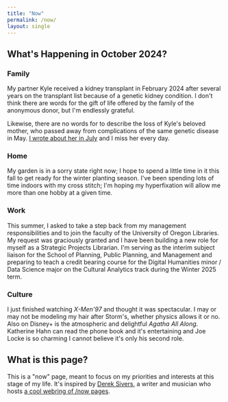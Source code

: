 ```yaml
---
title: "Now"
permalink: /now/
layout: single
---
```

## What's Happening in October 2024?  

### Family

My partner Kyle received a kidney transplant in February 2024 after several years on the transplant list because of a genetic kidney condition. I don't think there are words for the gift of life offered by the family of the anonymous donor, but I'm endlessly grateful.

Likewise, there are no words for to describe the loss of Kyle's beloved mother, who passed away from complications of the same genetic disease in May. [I wrote about her in July](https://www.kudoboard.com/boards/xGRD0ThE) and I miss her every day.

### Home

My garden is in a sorry state right now; I hope to spend a little time in it this fall to get ready for the winter planting season. I've been spending lots of time indoors with my cross stitch; I'm hoping my hyperfixation will allow me more than one hobby at a given time.

### Work

This summer, I asked to take a step back from my management responsibilities and to join the faculty of the University of Oregon Libraries. My request was graciously granted and I have been building a new role for myself as a Strategic Projects Librarian. I'm serving as the interim subject liaison for the School of Planning, Public Planning, and Management and preparing to teach a credit bearing course for the Digital Humanities minor / Data Science major on the Cultural Analytics track during the Winter 2025 term.

### Culture

I just finished watching *X-Men'97* and thought it was spectacular. I may or may not be modeling my hair after Storm's, whether physics allows it or no. Also on Disney+ is the atmospheric and delightful *Agatha All Along*. Katherine Hahn can read the phone book and it's entertaining and Joe Locke is so charming I cannot believe it's only his second role.

## What is this page?

This is a "now" page, meant to focus on my priorities and interests at this stage of my life. It's inspired by [Derek Sivers](https://sive.rs/), a writer and musician who hosts [a cool webring of /now pages](https://nownownow.com/).

